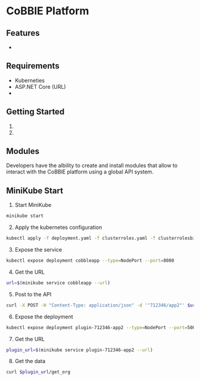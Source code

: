 # CoBBlE Platform

## Features
- 

## Requirements
* Kuberneties
* ASP.NET Core (URL)
*

## Getting Started
1. 
2.  

## Modules
Developers have the albility to create and install modules that allow to interact with the CoBBlE platform using a global API system.

## MiniKube Start
1. Start MiniKube
```bash
minikube start
```
2. Apply the kubernetes configuration
```bash
kubectl apply -f deployment.yaml -f clusterroles.yaml -f clusterrolesbindinggs.yaml -f serviceaccount.yaml
```
3. Expose the service
```bash
kubectl expose deployment cobbleapp --type=NodePort --port=8080
```
4. Get the URL
```bash
url=$(minikube service cobbleapp --url)
```
5. Post to the API
```bash
curl -X POST -H "Content-Type: application/json" -d '"712346/app2"' $url/deployment/deploy
```
6. Expose the deployment
```bash
kubectl expose deployment plugin-712346-app2 --type=NodePort --port=5000
```
7. Get the URL
```bash
plugin_url=$(minikube service plugin-712346-app2 --url)
```
8. Get the data
```bash
curl $plugin_url/get_org
```
